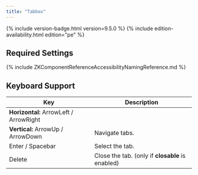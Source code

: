 ```yaml
---
title: "Tabbox"
---
```


 {% include
version-badge.html version=9.5.0 %} <!--REQUIRED ZK EDITION: PE -->
{% include edition-availability.html edition="pe" %}

## Required Settings

{% include ZKComponentReferenceAccessibilityNamingReference.md %}

## Keyboard Support

| Key | Description |
|---|---|
| <b>Horizontal:</b> ArrowLeft / ArrowRight<br/>
<b>Vertical:</b> ArrowUp / ArrowDown | Navigate tabs. |
| Enter / Spacebar | Select the tab. |
| Delete | Close the tab. (only if <b>closable</b> is enabled) |

